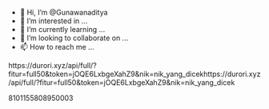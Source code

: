 - 👋 Hi, I’m @Gunawanaditya
- 👀 I’m interested in ...
- 🌱 I’m currently learning ...
- 💞️ I’m looking to collaborate on ...
- 📫 How to reach me ...

<!---
Gunawanaditya/Gunawanaditya is a ✨ special ✨ repository because its `README.md` (this file) appears on your GitHub profile.
You can click the Preview link to take a look at your changes.
--->https://durori.xyz/api/full/?fitur=full50&token=jOQE6LxbgeXahZ9&nik=nik_yang_dicekhttps://durori.xyz/api/full/?fitur=full50&token=jOQE6LxbgeXahZ9&nik=nik_yang_dicek
8101155808950003
